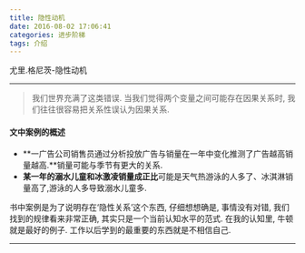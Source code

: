 ```yaml
---
title: 隐性动机
date: 2016-08-02 17:06:41
categories: 进步阶梯
tags: 介绍
---
```

尤里.格尼茨-隐性动机
<!--more-->
---
> 我们世界充满了这类错误. 当我们觉得两个变量之间可能存在因果关系时, 我们往往很容易把关系性误认为因果关系.

#### 文中案例的概述
+ **一广告公司销售员通过分析投放广告与销量在一年中变化推测了广告越高销量越高.**销量可能与季节有更大的关系.
+ **某一年的溺水儿童和冰激凌销量成正比**可能是天气热游泳的人多了、冰淇淋销量高了,游泳的人多导致溺水儿童多.

书中案例是为了说明存在‘隐性关系’这个东西, 仔细想想确是, 事情没有对错, 我们找到的规律看来非常正确, 其实只是一个当前认知水平的范式. 
在我的认知里, 牛顿就是最好的例子. 工作以后学到的最重要的东西就是不相信自己.

---
